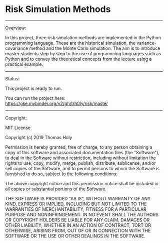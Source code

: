# Risk Simulation Methods
-----------------------------------------------------------------------------
Overview:

In this project, three risk simulation methods are implemented in the Python programming language. These are the historical simulation, the variance-covariance method and the Monte Carlo simulation.
The aim is to introduce master students step by step to the use of programming languages such as Python and to convey the theoretical concepts from the lecture using a practical example.

-----------------------------------------------------------------------------
Status:

This project is ready to run.

You can run the project here: https://gke.mybinder.org/v2/gh/trh0ly/risk/master 

-----------------------------------------------------------------------------
Copyright:

MIT License

Copyright (c) 2019 Thomas Holy

Permission is hereby granted, free of charge, to any person obtaining a copy
of this software and associated documentation files (the "Software"), to deal
in the Software without restriction, including without limitation the rights
to use, copy, modify, merge, publish, distribute, sublicense, and/or sell
copies of the Software, and to permit persons to whom the Software is
furnished to do so, subject to the following conditions:

The above copyright notice and this permission notice shall be included in all
copies or substantial portions of the Software.

THE SOFTWARE IS PROVIDED "AS IS", WITHOUT WARRANTY OF ANY KIND, EXPRESS OR
IMPLIED, INCLUDING BUT NOT LIMITED TO THE WARRANTIES OF MERCHANTABILITY,
FITNESS FOR A PARTICULAR PURPOSE AND NONINFRINGEMENT. IN NO EVENT SHALL THE
AUTHORS OR COPYRIGHT HOLDERS BE LIABLE FOR ANY CLAIM, DAMAGES OR OTHER
LIABILITY, WHETHER IN AN ACTION OF CONTRACT, TORT OR OTHERWISE, ARISING FROM,
OUT OF OR IN CONNECTION WITH THE SOFTWARE OR THE USE OR OTHER DEALINGS IN THE
SOFTWARE.

